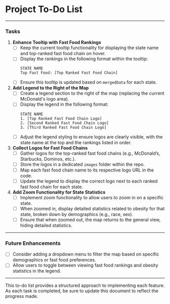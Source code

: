 # Project To-Do List
---

### Tasks

1. **Enhance Tooltip with Fast Food Rankings**
   - [ ] Keep the current tooltip functionality for displaying the state name and top-ranked fast food chain on hover.
   - [ ] Display the rankings in the following format within the tooltip:
     ```
     STATE NAME
     Top Fast Food: [Top Ranked Fast Food Chain]
     ```
   - [ ] Ensure this tooltip is updated based on `mergedData` for each state.

2. **Add Legend to the Right of the Map**
   - [ ] Create a legend section to the right of the map (replacing the current McDonald's logo area).
   - [ ] Display the legend in the following format:
     ```
     STATE NAME
     1. [Top Ranked Fast Food Chain Logo]
     2. [Second Ranked Fast Food Chain Logo]
     3. [Third Ranked Fast Food Chain Logo]
     ```
   - [ ] Adjust the legend styling to ensure logos are clearly visible, with the state name at the top and the rankings listed in order.

3. **Collect Logos for Fast Food Chains**
   - [ ] Gather logos for the top-ranked fast food chains (e.g., McDonald’s, Starbucks, Dominos, etc.).
   - [ ] Store the logos in a dedicated `images` folder within the repo.
   - [ ] Map each fast food chain name to its respective logo URL in the code.
   - [ ] Update the legend to display the correct logo next to each ranked fast food chain for each state.

4. **Add Zoom Functionality for State Statistics**
   - [ ] Implement zoom functionality to allow users to zoom in on a specific state.
   - [ ] When zoomed in, display detailed statistics related to obesity for that state, broken down by demographics (e.g., race, sex).
   - [ ] Ensure that when zoomed out, the map returns to the general view, hiding detailed statistics.

---

### Future Enhancements

- [ ] Consider adding a dropdown menu to filter the map based on specific demographics or fast food preferences.
- [ ] Allow users to toggle between viewing fast food rankings and obesity statistics in the legend.

---

This to-do list provides a structured approach to implementing each feature. As each task is completed, be sure to update this document to reflect the progress made.
